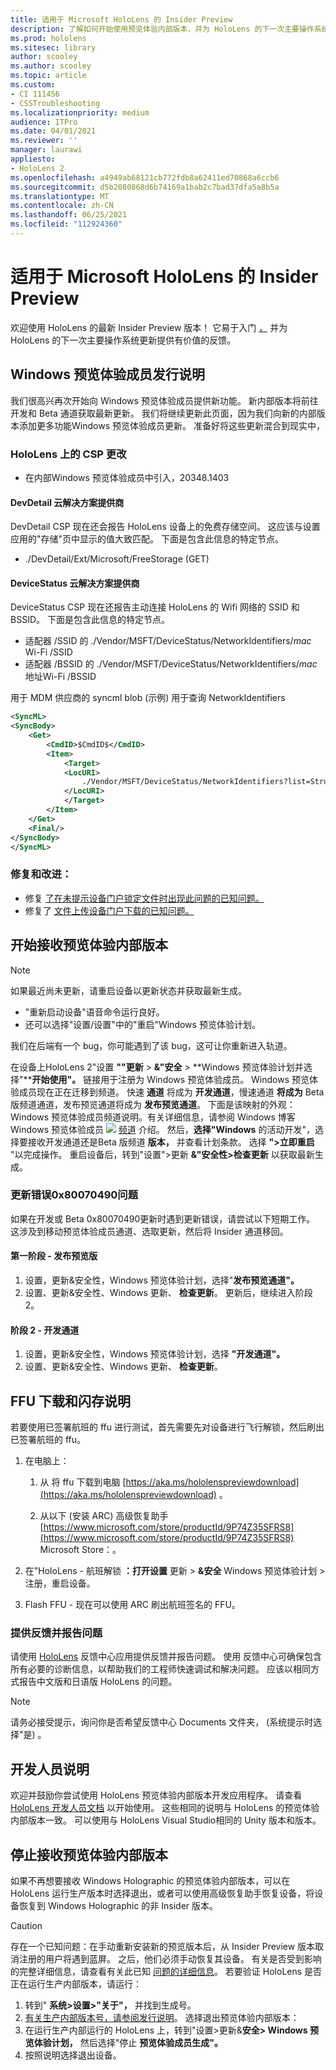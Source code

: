 ```yaml
---
title: 适用于 Microsoft HoloLens 的 Insider Preview
description: 了解如何开始使用预览体验内部版本，并为 HoloLens 的下一次主要操作系统更新提供有价值的反馈。
ms.prod: hololens
ms.sitesec: library
author: scooley
ms.author: scooley
ms.topic: article
ms.custom:
- CI 111456
- CSSTroubleshooting
ms.localizationpriority: medium
audience: ITPro
ms.date: 04/01/2021
ms.reviewer: ''
manager: laurawi
appliesto:
- HoloLens 2
ms.openlocfilehash: a4949ab68121cb772fdb8a62411ed70868a6ccb6
ms.sourcegitcommit: d5b2080868d6b74169a1bab2c7bad37dfa5a8b5a
ms.translationtype: MT
ms.contentlocale: zh-CN
ms.lasthandoff: 06/25/2021
ms.locfileid: "112924360"
---
```

# <a name="insider-preview-for-microsoft-hololens"></a>适用于 Microsoft HoloLens 的 Insider Preview

欢迎使用 HoloLens 的最新 Insider Preview 版本！ 它易于入门 [，](hololens-insider.md#start-receiving-insider-builds) 并为 HoloLens 的下一次主要操作系统更新提供有价值的反馈。

## <a name="windows-insider-release-notes"></a>Windows 预览体验成员发行说明

我们很高兴再次开始向 Windows 预览体验成员提供新功能。 新内部版本将前往开发和 Beta 通道获取最新更新。 我们将继续更新此页面，因为我们向新的内部版本添加更多功能Windows 预览体验成员更新。 准备好将这些更新混合到现实中， 

### <a name="csp-changes-on-hololens"></a>HoloLens 上的 CSP 更改
 
- 在内部Windows 预览体验成员中引入，20348.1403

#### <a name="devdetail-csp"></a>DevDetail 云解决方案提供商

DevDetail CSP 现在还会报告 HoloLens 设备上的免费存储空间。 这应该与设置应用的"存储"页中显示的值大致匹配。 下面是包含此信息的特定节点。

- ./DevDetail/Ext/Microsoft/FreeStorage (GET) 

#### <a name="devicestatus-csp"></a>DeviceStatus 云解决方案提供商

DeviceStatus CSP 现在还报告主动连接 HoloLens 的 Wifi 网络的 SSID 和 BSSID。 下面是包含此信息的特定节点。

- 适配器 /SSID 的 ./Vendor/MSFT/DeviceStatus/NetworkIdentifiers/*mac* Wi-Fi /SSID
- 适配器 /BSSID 的 ./Vendor/MSFT/DeviceStatus/NetworkIdentifiers/*mac* 地址Wi-Fi /BSSID

用于 MDM 供应商的 syncml blob (示例) 用于查询 NetworkIdentifiers

```xml
<SyncML>
<SyncBody>
    <Get>
        <CmdID>$CmdID$</CmdID>
        <Item>
            <Target>
            <LocURI>
                ./Vendor/MSFT/DeviceStatus/NetworkIdentifiers?list=StructData
            </LocURI>
            </Target>
        </Item>
    </Get>
    <Final/>
</SyncBody>
</SyncML>
```

### <a name="fixes-and-improvements"></a>修复和改进：

- 修复 [了在未提示设备门户锁定文件时出现此问题的已知问题。](hololens-troubleshooting.md#downloading-locked-files-doesnt-error)
- 修复了 [文件上传设备门户下载的已知问题。](hololens-troubleshooting.md#device-portal-file-uploaddownload-times-out)

## <a name="start-receiving-insider-builds"></a>开始接收预览体验内部版本
> [!NOTE]
> 如果最近尚未更新，请重启设备以更新状态并获取最新生成。
> - "重新启动设备"语音命令运行良好。 
> - 还可以选择"设置/设置"中的"重启"Windows 预览体验计划。
>
> 我们在后端有一个 bug，你可能遇到了该 bug，这可让你重新进入轨道。

在设备上HoloLens 2"设置 **""更新**  >  **&"安全**  >  **Windows 预览体验计划并选择"****开始使用"。** 链接用于注册为 Windows 预览体验成员。
Windows 预览体验成员现在正在迁移到频道。 快速 **通道** 将成为 **开发通道**，慢速通道 **将成为** Beta 版频道通道，发布预览通道将成为 **发布预览通道**。 下面是该映射的外观：Windows 预览体验成员频道说明。有关详细信息，请参阅 Windows 博客Windows 预览体验成员 ![ ](images/WindowsInsiderChannels.png) [频道](https://blogs.windows.com/windowsexperience/2020/06/15/introducing-windows-insider-channels) 介绍。
然后，**选择"Windows** 的活动开发"，选择要接收开发通道还是Beta 版频道 **版本，** 并查看计划条款。
选择 **">立即重启** "以完成操作。 重启设备后，转到"设置">更新 **&"安全性>检查更新** 以获取最新生成。
### <a name="update-error-0x80070490-work-around"></a>更新错误0x80070490问题
如果在开发或 Beta 0x80070490更新时遇到更新错误，请尝试以下短期工作。 这涉及到移动预览体验成员通道、选取更新，然后将 Insider 通道移回。
#### <a name="stage-one---release-preview"></a>第一阶段 - 发布预览版
1.  设置，更新&安全性，Windows 预览体验计划，选择"**发布预览通道"。**
2.  设置、更新&安全性、Windows 更新、 **检查更新**。 更新后，继续进入阶段 2。
#### <a name="stage-two---dev-channel"></a>阶段 2 - 开发通道
1. 设置，更新&安全性，Windows 预览体验计划，选择 **"开发通道"。**
2. 设置、更新&安全性、Windows 更新、 **检查更新**。
## <a name="ffu-download-and-flash-directions"></a>FFU 下载和闪存说明
若要使用已签署航班的 ffu 进行测试，首先需要先对设备进行飞行解锁，然后刷出已签署航班的 ffu。
1. 在电脑上：
    1. 从 将 ffu 下载到电脑 [https://aka.ms/hololenspreviewdownload](https://aka.ms/hololenspreviewdownload) 。
    
    1. 从以下 (安装 ARC) 高级恢复助手 [https://www.microsoft.com/store/productId/9P74Z35SFRS8](https://www.microsoft.com/store/productId/9P74Z35SFRS8) Microsoft Store：。
    
1. 在"HoloLens - 航班解锁 **：打开设置** 更新  >  **&安全** Windows 预览体验计划  >  注册，重启设备。
1. Flash FFU - 现在可以使用 ARC 刷出航班签名的 FFU。
### <a name="provide-feedback-and-report-issues"></a>提供反馈并报告问题
请使用 [HoloLens](hololens-feedback.md) 反馈中心应用提供反馈并报告问题。 使用 反馈中心可确保包含所有必要的诊断信息，以帮助我们的工程师快速调试和解决问题。  应该以相同方式报告中文版和日语版 HoloLens 的问题。
> [!NOTE]
> 请务必接受提示，询问你是否希望反馈中心 Documents 文件夹， (系统提示时选择"是) 。 
## <a name="note-for-developers"></a>开发人员说明
欢迎并鼓励你尝试使用 HoloLens 预览体验内部版本开发应用程序。  请查看 [HoloLens 开发人员文档](https://developer.microsoft.com/windows/mixed-reality/development) 以开始使用。 这些相同的说明与 HoloLens 的预览体验内部版本一致。  可以使用与 HoloLens Visual Studio相同的 Unity 版本和版本。
## <a name="stop-receiving-insider-builds"></a>停止接收预览体验内部版本
如果不再想要接收 Windows Holographic 的预览体验内部版本，可以在 HoloLens 运行生产版本时选择退出，或者可以使用高级[](hololens-recovery.md)恢复助手恢复设备，将设备恢复到 Windows Holographic 的非 Insider 版本。
> [!CAUTION]
> 存在一个已知问题：在手动重新安装新的预览版本后，从 Insider Preview 版本取消注册的用户将遇到蓝屏。 之后，他们必须手动恢复其设备。 有关是否受到影响的完整详细信息，请查看有关此已知 [问题的详细信息](hololens-troubleshooting.md#blue-screen-after-unenrolling-from-insider-preview-on-a-device-flashed-with-an-insider-build)。
若要验证 HoloLens 是否正在运行生产内部版本，请运行：
1. 转到" **系统>设置>"关于"，** 并找到生成号。
1. [有关生产内部版本号，请参阅发行说明](hololens-release-notes.md)。
选择退出预览体验内部版本：
1. 在运行生产内部运行的 HoloLens 上，转到"设置>更新&**安全> Windows 预览体验计划，** 然后选择"停止 **预览体验成员生成"。**
1. 按照说明选择退出设备。
